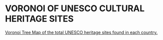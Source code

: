 # VORONOI OF UNESCO CULTURAL HERITAGE SITES
 [Voronoi Tree Map of the total UNESCO heritage sites found in each country.](https://github.com/RachaelKilonzo/Voronoi-of-UNESCO-cultural-heritage-sites/blob/main/voronoi_treemap_visualization.html) 
